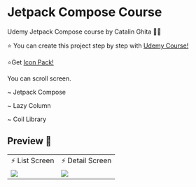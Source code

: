 # Jetpack Compose Course
Udemy Jetpack Compose course by Catalin Ghita 💅🏻

⭐️ You can create this project step by step with [Udemy Course!](https://www.udemy.com/course/jetpack-compose-masterclass/)

⭐️Get [Icon Pack!](https://www.flaticon.com/packs/halloween-costume?k=1624879647107)

You can scroll screen. 

~ Jetpack Compose

~ Lazy Column

~ Coil Library

## Preview 👀
<table>
  <tr>
    <td>⚡️ List Screen </td>  
    <td>⚡️ Detail Screen </td>
  </tr>
  <tr>
    <td valign="top"><img src="https://user-images.githubusercontent.com/47380312/123706449-f7303300-d870-11eb-9f09-1850f6a0f37a.jpg"></td>
    <td valign="top"><img src="https://user-images.githubusercontent.com/47380312/123706460-fa2b2380-d870-11eb-9418-f60d33c03916.jpg"></td>
  </tr>
 </table>


